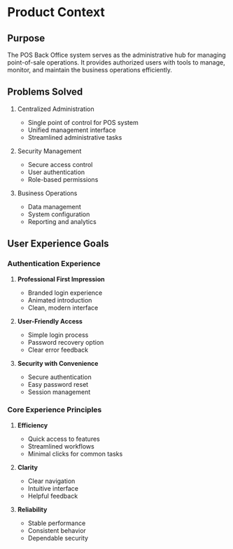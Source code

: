 # Product Context

## Purpose
The POS Back Office system serves as the administrative hub for managing point-of-sale operations. It provides authorized users with tools to manage, monitor, and maintain the business operations efficiently.

## Problems Solved
1. Centralized Administration
   - Single point of control for POS system
   - Unified management interface
   - Streamlined administrative tasks

2. Security Management
   - Secure access control
   - User authentication
   - Role-based permissions

3. Business Operations
   - Data management
   - System configuration
   - Reporting and analytics

## User Experience Goals

### Authentication Experience
1. **Professional First Impression**
   - Branded login experience
   - Animated introduction
   - Clean, modern interface

2. **User-Friendly Access**
   - Simple login process
   - Password recovery option
   - Clear error feedback

3. **Security with Convenience**
   - Secure authentication
   - Easy password reset
   - Session management

### Core Experience Principles
1. **Efficiency**
   - Quick access to features
   - Streamlined workflows
   - Minimal clicks for common tasks

2. **Clarity**
   - Clear navigation
   - Intuitive interface
   - Helpful feedback

3. **Reliability**
   - Stable performance
   - Consistent behavior
   - Dependable security 